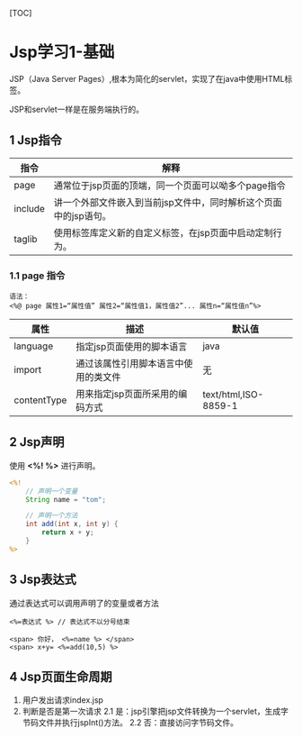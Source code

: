 [TOC]

# Jsp学习1-基础

JSP（Java Server Pages）,根本为简化的servlet，实现了在java中使用HTML标签。

JSP和servlet一样是在服务端执行的。

## 1 Jsp指令

| 指令    | 解释                                                         |
| ------- | ------------------------------------------------------------ |
| page    | 通常位于jsp页面的顶端，同一个页面可以呦多个page指令          |
| include | 讲一个外部文件嵌入到当前jsp文件中，同时解析这个页面中的jsp语句。 |
| taglib  | 使用标签库定义新的自定义标签，在jsp页面中启动定制行为。      |

### 1.1 page 指令

```
语法：
<%@ page 属性1=“属性值” 属性2=“属性值1，属性值2”... 属性n=“属性值n”%>
```

| 属性        | 描述                                 | 默认值               |
| ----------- | ------------------------------------ | -------------------- |
| language    | 指定jsp页面使用的脚本语言            | java                 |
| import      | 通过该属性引用脚本语言中使用的类文件 | 无                   |
| contentType | 用来指定jsp页面所采用的编码方式      | text/html,ISO-8859-1 |

## 2 Jsp声明

使用 **<%!     %>** 进行声明。

```JSP
<%! 
	// 声明一个变量
    String name = "tom";

	// 声明一个方法
    int add(int x, int y) {
		return x + y;
    }
%>
```

##  3 Jsp表达式

通过表达式可以调用声明了的变量或者方法

`<%=表达式 %> // 表达式不以分号结束`

```
<span> 你好， <%=name %> </span>
<span> x+y= <%=add(10,5) %>
```

## 4 Jsp页面生命周期

1. 用户发出请求index.jsp
2. 判断是否是第一次请求
    2.1 是：jsp引擎把jsp文件转换为一个servlet，生成字节码文件并执行jspInt()方法。
    2.2 否：直接访问字节码文件。





